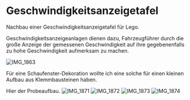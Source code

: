 # Geschwindigkeitsanzeigetafel

Nachbau einer Geschwindigkeitsanzeigetafel für Lego. 

Geschwindigkeitsanzeigeanlagen dienen dazu, Fahrzeugführer durch die große Anzeige der gemessenen Geschwindigkeit auf ihre gegebenenfalls zu hohe Geschwindigkeit aufmerksam zu machen. 

![IMG_1863](https://user-images.githubusercontent.com/870951/202530246-54099062-1a7d-472e-973a-e6c3d07c071f.JPG)

Für eine Schaufenster-Dekoration wollte ich eine solche für einen kleinen Aufbau aus Klemmbausteinen haben.

Hier der Probeaufbau. 
![IMG_1871](https://user-images.githubusercontent.com/870951/202530792-d132ee78-d403-4362-8d60-cbb4ed339159.JPG)
![IMG_1872](https://user-images.githubusercontent.com/870951/202530805-d6c787ee-abae-4d0f-849e-383be9f25498.JPG)
![IMG_1873](https://user-images.githubusercontent.com/870951/202530813-e7141d87-5e8f-4743-9bc0-5478b2ed35ab.JPG)
![IMG_1874](https://user-images.githubusercontent.com/870951/202530828-5e5d6e85-30b8-4f77-8a14-01fbfdc32653.JPG)

